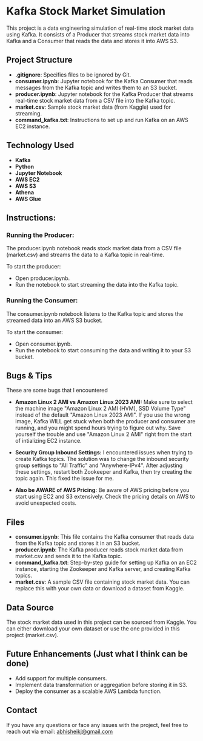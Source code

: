 # Kafka Stock Market Simulation

This project is a data engineering simulation of real-time stock market data using Kafka. It consists of a Producer that streams stock market data into Kafka and a Consumer that reads the data and stores it into AWS S3.

## Project Structure

- **.gitignore**: Specifies files to be ignored by Git.
- **consumer.ipynb**: Jupyter notebook for the Kafka Consumer that reads messages from the Kafka topic and writes them to an S3 bucket.
- **producer.ipynb**: Jupyter notebook for the Kafka Producer that streams real-time stock market data from a CSV file into the Kafka topic.
- **market.csv**: Sample stock market data (from Kaggle) used for streaming.
- **command_kafka.txt**: Instructions to set up and run Kafka on an AWS EC2 instance.

## Technology Used

- **Kafka**
- **Python**
- **Jupyter Notebook**
- **AWS EC2**
- **AWS S3**
- **Athena**
- **AWS Glue**

## Instructions:

### Running the Producer:

The producer.ipynb notebook reads stock market data from a CSV file (market.csv) and streams the data to a Kafka topic in real-time.

To start the producer:
- Open producer.ipynb.
- Run the notebook to start streaming the data into the Kafka topic.

### Running the Consumer:

The consumer.ipynb notebook listens to the Kafka topic and stores the streamed data into an AWS S3 bucket.

To start the consumer:
- Open consumer.ipynb.
- Run the notebook to start consuming the data and writing it to your S3 bucket.

## Bugs & Tips

These are some bugs that I encountered

- **Amazon Linux 2 AMI vs Amazon Linux 2023 AMI:**
Make sure to select the machine image "Amazon Linux 2 AMI (HVM), SSD Volume Type" instead of the default "Amazon Linux 2023 AMI". If you use the wrong image, Kafka WILL get stuck when both the producer and consumer are running, and you might spend hours trying to figure out why. Save yourself the trouble and use "Amazon Linux 2 AMI" right from the start of intializing EC2 instance.

- **Security Group Inbound Settings:**
I encountered issues when trying to create Kafka topics. The solution was to change the inbound security group settings to "All Traffic" and "Anywhere-IPv4". After adjusting these settings, restart both Zookeeper and Kafka, then try creating the topic again. This fixed the issue for me.

- **Also be AWARE of AWS Pricing:**
Be aware of AWS pricing before you start using EC2 and S3 extensively. Check the pricing details on AWS to avoid unexpected costs.

## Files
- **consumer.ipynb**: This file contains the Kafka consumer that reads data from the Kafka topic and stores it in an S3 bucket.
- **producer.ipynb**: The Kafka producer reads stock market data from market.csv and sends it to the Kafka topic.
- **command_kafka.txt**: Step-by-step guide for setting up Kafka on an EC2 instance, starting the Zookeeper and Kafka server, and creating Kafka topics.
- **market.csv**: A sample CSV file containing stock market data. You can replace this with your own data or download a dataset from Kaggle.

## Data Source

The stock market data used in this project can be sourced from Kaggle. You can either download your own dataset or use the one provided in this project (market.csv).

## Future Enhancements (Just what I think can be done)

- Add support for multiple consumers.
- Implement data transformation or aggregation before storing it in S3.
- Deploy the consumer as a scalable AWS Lambda function.

## Contact

If you have any questions or face any issues with the project, feel free to reach out via email: abhisheikj@gmail.com
